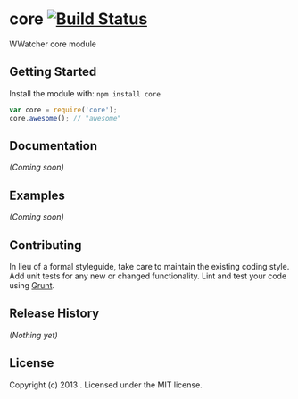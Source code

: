 # core [![Build Status](https://secure.travis-ci.org//core.png?branch=master)](http://travis-ci.org//core)

WWatcher core module

## Getting Started
Install the module with: `npm install core`

```javascript
var core = require('core');
core.awesome(); // "awesome"
```

## Documentation
_(Coming soon)_

## Examples
_(Coming soon)_

## Contributing
In lieu of a formal styleguide, take care to maintain the existing coding style. Add unit tests for any new or changed functionality. Lint and test your code using [Grunt](http://gruntjs.com/).

## Release History
_(Nothing yet)_

## License
Copyright (c) 2013 . Licensed under the MIT license.
